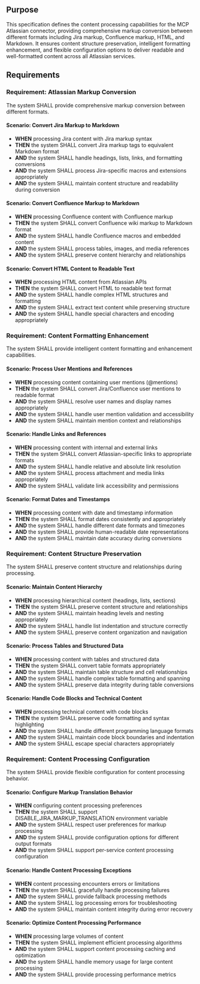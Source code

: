 ## Purpose

This specification defines the content processing capabilities for the MCP Atlassian connector, providing comprehensive markup conversion between different formats including Jira markup, Confluence markup, HTML, and Markdown. It ensures content structure preservation, intelligent formatting enhancement, and flexible configuration options to deliver readable and well-formatted content across all Atlassian services.

## Requirements

### Requirement: Atlassian Markup Conversion
The system SHALL provide comprehensive markup conversion between different formats.

#### Scenario: Convert Jira Markup to Markdown
- **WHEN** processing Jira content with Jira markup syntax
- **THEN** the system SHALL convert Jira markup tags to equivalent Markdown format
- **AND** the system SHALL handle headings, lists, links, and formatting conversions
- **AND** the system SHALL process Jira-specific macros and extensions appropriately
- **AND** the system SHALL maintain content structure and readability during conversion

#### Scenario: Convert Confluence Markup to Markdown
- **WHEN** processing Confluence content with Confluence markup
- **THEN** the system SHALL convert Confluence wiki markup to Markdown format
- **AND** the system SHALL handle Confluence macros and embedded content
- **AND** the system SHALL process tables, images, and media references
- **AND** the system SHALL preserve content hierarchy and relationships

#### Scenario: Convert HTML Content to Readable Text
- **WHEN** processing HTML content from Atlassian APIs
- **THEN** the system SHALL convert HTML to readable text format
- **AND** the system SHALL handle complex HTML structures and formatting
- **AND** the system SHALL extract text content while preserving structure
- **AND** the system SHALL handle special characters and encoding appropriately

### Requirement: Content Formatting Enhancement
The system SHALL provide intelligent content formatting and enhancement capabilities.

#### Scenario: Process User Mentions and References
- **WHEN** processing content containing user mentions (@mentions)
- **THEN** the system SHALL convert Jira/Confluence user mentions to readable format
- **AND** the system SHALL resolve user names and display names appropriately
- **AND** the system SHALL handle user mention validation and accessibility
- **AND** the system SHALL maintain mention context and relationships

#### Scenario: Handle Links and References
- **WHEN** processing content with internal and external links
- **THEN** the system SHALL convert Atlassian-specific links to appropriate formats
- **AND** the system SHALL handle relative and absolute link resolution
- **AND** the system SHALL process attachment and media links appropriately
- **AND** the system SHALL validate link accessibility and permissions

#### Scenario: Format Dates and Timestamps
- **WHEN** processing content with date and timestamp information
- **THEN** the system SHALL format dates consistently and appropriately
- **AND** the system SHALL handle different date formats and timezones
- **AND** the system SHALL provide human-readable date representations
- **AND** the system SHALL maintain date accuracy during conversions

### Requirement: Content Structure Preservation
The system SHALL preserve content structure and relationships during processing.

#### Scenario: Maintain Content Hierarchy
- **WHEN** processing hierarchical content (headings, lists, sections)
- **THEN** the system SHALL preserve content structure and relationships
- **AND** the system SHALL maintain heading levels and nesting appropriately
- **AND** the system SHALL handle list indentation and structure correctly
- **AND** the system SHALL preserve content organization and navigation

#### Scenario: Process Tables and Structured Data
- **WHEN** processing content with tables and structured data
- **THEN** the system SHALL convert table formats appropriately
- **AND** the system SHALL maintain table structure and cell relationships
- **AND** the system SHALL handle complex table formatting and spanning
- **AND** the system SHALL preserve data integrity during table conversions

#### Scenario: Handle Code Blocks and Technical Content
- **WHEN** processing technical content with code blocks
- **THEN** the system SHALL preserve code formatting and syntax highlighting
- **AND** the system SHALL handle different programming language formats
- **AND** the system SHALL maintain code block boundaries and indentation
- **AND** the system SHALL escape special characters appropriately

### Requirement: Content Processing Configuration
The system SHALL provide flexible configuration for content processing behavior.

#### Scenario: Configure Markup Translation Behavior
- **WHEN** configuring content processing preferences
- **THEN** the system SHALL support DISABLE_JIRA_MARKUP_TRANSLATION environment variable
- **AND** the system SHALL respect user preferences for markup processing
- **AND** the system SHALL provide configuration options for different output formats
- **AND** the system SHALL support per-service content processing configuration

#### Scenario: Handle Content Processing Exceptions
- **WHEN** content processing encounters errors or limitations
- **THEN** the system SHALL gracefully handle processing failures
- **AND** the system SHALL provide fallback processing methods
- **AND** the system SHALL log processing errors for troubleshooting
- **AND** the system SHALL maintain content integrity during error recovery

#### Scenario: Optimize Content Processing Performance
- **WHEN** processing large volumes of content
- **THEN** the system SHALL implement efficient processing algorithms
- **AND** the system SHALL support content processing caching and optimization
- **AND** the system SHALL handle memory usage for large content processing
- **AND** the system SHALL provide processing performance metrics